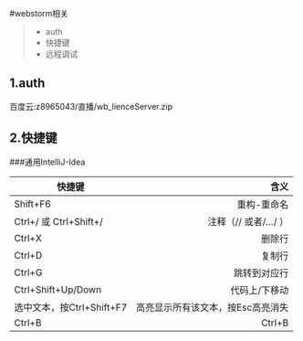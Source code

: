 #webstorm相关

> * auth
> * 快捷键
> * 远程调试

## 1.auth
百度云:z8965043/直播/wb_lienceServer.zip

## 2.快捷键
###通用IntelliJ-Idea
 
| 快捷键     |  含义 |
| --------   | -----: |
| Shift+F6    |  重构-重命名 |
| Ctrl+/ 或 Ctrl+Shift+/    |  注释（// 或者/*…*/ ） |
| Ctrl+X    |  删除行|
| Ctrl+D   |  复制行|
| Ctrl+G   |  跳转到对应行|
| Ctrl+Shift+Up/Down  |  代码上/下移动|
| 选中文本，按Ctrl+Shift+F7  | 高亮显示所有该文本，按Esc高亮消失|
|Ctrl+B|Ctrl+B|

